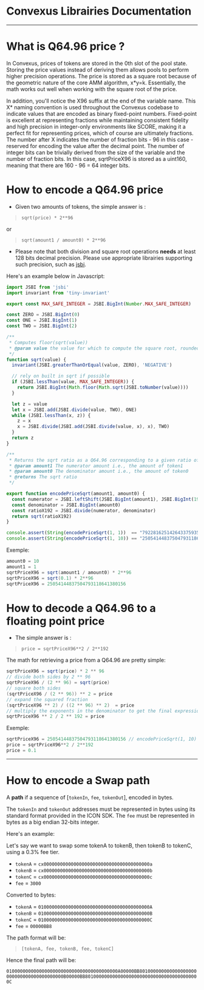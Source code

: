 # Convexus Librairies Documentation

---

# What is Q64.96 price ?

In Convexus, prices of tokens are stored in the 0th slot of the pool state. Storing the price values instead of deriving them allows pools to perform higher precision operations. The price is stored as a square root because of the geometric nature of the core AMM algorithm, x*y=k. Essentially, the math works out well when working with the square root of the price.

In addition, you'll notice the X96 suffix at the end of the variable name. This X* naming convention is used throughout the Convexus codebase to indicate values that are encoded as binary fixed-point numbers. Fixed-point is excellent at representing fractions while maintaining consistent fidelity and high precision in integer-only environments like SCORE, making it a perfect fit for representing prices, which of course are ultimately fractions. The number after X indicates the number of fraction bits - 96 in this case - reserved for encoding the value after the decimal point. The number of integer bits can be trivially derived from the size of the variable and the number of fraction bits. In this case, sqrtPriceX96 is stored as a uint160, meaning that there are 160 - 96 = 64 integer bits.


# How to encode a Q64.96 price

- Given two amounts of tokens, the simple answer is : 

> `sqrt(price) * 2**96`

or 

> `sqrt(amount1 / amount0) * 2**96`

- Please note that both division and square root  operations **needs** at least 128 bits decimal precision. Please use appropriate librairies supporting such precision, such as [jsbi](https://github.com/GoogleChromeLabs/jsbi).

Here's an example below in Javascript:

```javascript
import JSBI from 'jsbi'
import invariant from 'tiny-invariant'

export const MAX_SAFE_INTEGER = JSBI.BigInt(Number.MAX_SAFE_INTEGER)

const ZERO = JSBI.BigInt(0)
const ONE = JSBI.BigInt(1)
const TWO = JSBI.BigInt(2)

/**
 * Computes floor(sqrt(value))
 * @param value the value for which to compute the square root, rounded down
 */
function sqrt(value) {
  invariant(JSBI.greaterThanOrEqual(value, ZERO), 'NEGATIVE')

  // rely on built in sqrt if possible
  if (JSBI.lessThan(value, MAX_SAFE_INTEGER)) {
    return JSBI.BigInt(Math.floor(Math.sqrt(JSBI.toNumber(value))))
  }

  let z = value
  let x = JSBI.add(JSBI.divide(value, TWO), ONE)
  while (JSBI.lessThan(x, z)) {
    z = x
    x = JSBI.divide(JSBI.add(JSBI.divide(value, x), x), TWO)
  }
  return z
}

/**
 * Returns the sqrt ratio as a Q64.96 corresponding to a given ratio of amount1 and amount0
 * @param amount1 The numerator amount i.e., the amount of token1
 * @param amount0 The denominator amount i.e., the amount of token0
 * @returns The sqrt ratio
 */

export function encodePriceSqrt(amount1, amount0) {
  const numerator = JSBI.leftShift(JSBI.BigInt(amount1), JSBI.BigInt(192))
  const denominator = JSBI.BigInt(amount0)
  const ratioX192 = JSBI.divide(numerator, denominator)
  return sqrt(ratioX192)
}

console.assert(String(encodePriceSqrt(1, 1))  == "79228162514264337593543950336")
console.assert(String(encodePriceSqrt(1, 10)) == "25054144837504793118641380156")
```

Exemple:
```java
amount0 = 10
amount1 = 1
sqrtPriceX96 = sqrt(amount1 / amount0) * 2**96
sqrtPriceX96 = sqrt(0.1) * 2**96
sqrtPriceX96 = 25054144837504793118641380156
```

# How to decode a Q64.96 to a floating point price

- The simple answer is : 

> `price = sqrtPriceX96**2 / 2**192`

The math for retrieving a price from a Q64.96 are pretty simple: 

```java
sqrtPriceX96 = sqrt(price) * 2 ** 96
// divide both sides by 2 ** 96
sqrtPriceX96 / (2 ** 96) = sqrt(price)
// square both sides
(sqrtPriceX96 / (2 ** 96)) ** 2 = price
// expand the squared fraction
(sqrtPriceX96 ** 2) / ((2 ** 96) ** 2)  = price
// multiply the exponents in the denominator to get the final expression
sqrtPriceX96 ** 2 / 2 ** 192 = price
```

Exemple:
```java
sqrtPriceX96 = 25054144837504793118641380156 // encodePriceSqrt(1, 10)
price = sqrtPriceX96**2 / 2**192
price = 0.1
```

---

# How to encode a Swap path

A **path** if a sequence of [`tokenIn`, `fee`, `tokenOut`], encoded in bytes.

The `tokenIn` and `tokenOut` addresses must be represented in bytes using its standard format provided in the ICON SDK.
The `fee` must be represented in bytes as a big endian 32-bits integer.

Here's an example:

Let's say we want to swap some tokenA to tokenB, then tokenB to tokenC, using a 0.3% fee tier.

- `tokenA` = `cx000000000000000000000000000000000000000a`
- `tokenB` = `cx000000000000000000000000000000000000000b`
- `tokenC` = `cx000000000000000000000000000000000000000c`
- `fee` = `3000`

Converted to bytes:

- `tokenA` = `01000000000000000000000000000000000000000A`
- `tokenB` = `01000000000000000000000000000000000000000B`
- `tokenC` = `01000000000000000000000000000000000000000C`
- `fee` = `00000BB8`

The path format will be: 

> `[tokenA, fee, tokenB, fee, tokenC]`

Hence the final path will be:

`01000000000000000000000000000000000000000A00000BB801000000000000000000000000000000000000000B00000BB801000000000000000000000000000000000000000C`